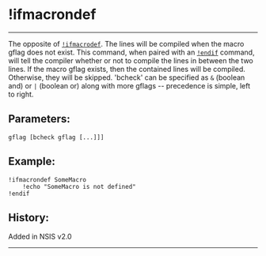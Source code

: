 # !ifmacrondef

---

The opposite of [`!ifmacrodef`][1]. The lines will be compiled when the macro gflag does not exist. This command, when paired with an [`!endif`][2] command, will tell the compiler whether or not to compile the lines in between the two lines. If the macro gflag exists, then the contained lines will be compiled. Otherwise, they will be skipped. 'bcheck' can be specified as `&` (boolean and) or `|` (boolean or) along with more gflags -- precedence is simple, left to right.

## Parameters:

    gflag [bcheck gflag [...]]]

## Example:

    !ifmacrondef SomeMacro
        !echo "SomeMacro is not defined"
    !endif

## History:

Added in NSIS v2.0

---

[1]: !ifmacrodef.md
[2]: !endif.md